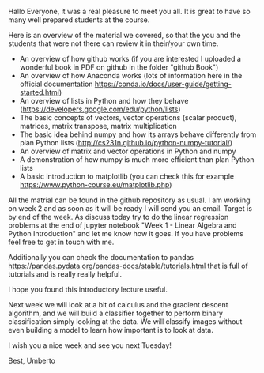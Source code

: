Hallo Everyone,
it was a real pleasure to meet you all. It is great to have so many well prepared students at the course. 

Here is an overview of the material we covered, so that the you and the students that were not there can review it in their/your own time.

- An overview of how github works (if you are interested I uploaded a wonderful book in PDF on github in the folder "github Book")
- An overview of how Anaconda works (lots of information here in the official documentation https://conda.io/docs/user-guide/getting-started.html)
- An overview of lists in Python and how they behave (https://developers.google.com/edu/python/lists)
- The basic concepts of vectors, vector operations (scalar product), matrices, matrix transpose, matrix multiplication
- The basic idea behind numpy and how its arrays behave differently from plan Python lists (http://cs231n.github.io/python-numpy-tutorial/)
- An overview of matrix and vector operations in Python and numpy
- A demonstration of how numpy is much more efficient than plan Python lists
- A basic introduction to matplotlib (you can check this for example https://www.python-course.eu/matplotlib.php)

All the matrial can be found in the github repository as usual. I am working on week 2 and as soon as it will be ready I will send you an email. Target is by end of the week.
As discuss today try to do the linear regression problems at the end of jupyter notebook "Week 1 - Linear Algebra and Python Introduction" and let me know how it goes. If you have problems feel free to get in touch with me.

Additionally you can check the documentation to pandas https://pandas.pydata.org/pandas-docs/stable/tutorials.html  that is full of tutorials and is really really helpful.

I hope you found this introductory lecture useful. 

Next week we will look at a bit of calculus and the gradient descent algorithm, and we will build a classifier together to perform binary classification simply looking at the data. We will classify images without even building a model to learn how important is to look at data. 

I wish you a nice week and see you next Tuesday!

Best, Umberto
